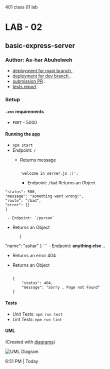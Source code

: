 # 
401 class 01 lab
# LAB - 02
## basic-express-server
### Author: As-har Abuhelweh

* [deployment for main branch ](https://tamara-server-deploy-prod.herokuapp.com/) .
* [deployment for dev branch  ](https://tamara-server-deploy-dev.herokuapp.com/) .
* [submission PR](https://github.com/tamaraalbilleh/server-deployment-practice/pulls) .
* [tests report](https://github.com/tamaraalbilleh/server-deployment-practice/actions) .
 
### Setup

#### `.env` requirements

- `PORT` - 5000

#### Running the app

- `npm start`
- Endpoint: `/`
  - Returns message

    ```

    'welcome in server.js :)';

    ```
    - Endpoint: `/bad`
   Returns an Object
  
```js{
"status": 500,
"message": "something went wrong!",
"route": "/bad",
"error": {}
}
````

   
     - Endpoint: `/person`
  - Returns an Object

    ```
       {
"name": "ashar"
}
    ```
     - Endpoint: **anything else ..**
  - Returns an error 404
  - Returns an Object

    ```

    {
        "status": 404,
        "message": "Sorry , Page not Found"
    }

    ```
#### Tests

- Unit Tests: `npm run test`
- Lint Tests: `npm run lint`

#### UML

(Created with [diagrams](https://app.diagrams.net/))

![UML Diagram](./assets/uml.png)

 6:51 PM | Today 
